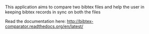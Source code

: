 This application aims to compare two bibtex files and help the user in keeping bibtex records in sync on both the files

Read the documentation here:
http://bibtex-comparator.readthedocs.org/en/latest/